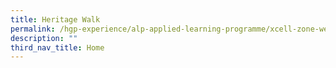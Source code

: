 ```yaml
---
title: Heritage Walk
permalink: /hgp-experience/alp-applied-learning-programme/xcell-zone-website/home/heritage-walk/
description: ""
third_nav_title: Home
---
```

